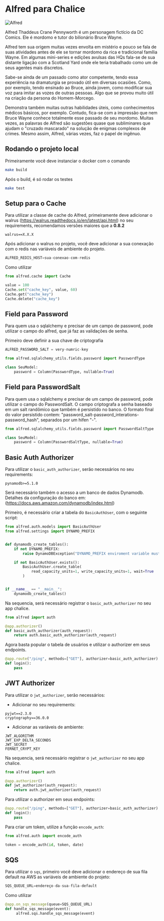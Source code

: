 # Alfred para Chalice

![Alfred](https://upload.wikimedia.org/wikipedia/commons/8/80/Alfred_Thaddeus_Crane_Pennyworth.jpg)

Alfred Thaddeus Crane Pennyworth é um personagem fictício da DC Comics. Ele é mordomo e tutor do bilionário Bruce Wayne.

Alfred tem sua origem muitas vezes envolta em mistério e pouco se fala de suas atividades antes de ele se tornar mordomo da rica e tradicional família Wayne. Em algumas mini-series e edições avulsas das HQs fala-se de sua distante ligação com a Scotland Yard onde ele teria trabalhado como um de seus agentes mais discretos.

Sabe-se ainda de um passado como ator competente, tendo essa experiência na dramaturgia se provado útil em diversas ocasiões. Como, por exemplo, tendo ensinado ao Bruce, ainda jovem, como modificar sua voz para imitar as vozes de outras pessoas. Algo que se provou muito útil na criação da persona do Homem-Morcego.

Demonstra também muitas outras habilidades úteis, como conhecimentos médicos básicos, por exemplo. Contudo, fica-se com a impressão que nem Bruce Wayne conhece totalmente esse passado de seu mordomo. Muitas vezes, as palavras de Alfred são sugestões quase que subliminares que ajudam o "cruzado mascarado" na solução de enigmas complexos de crimes. Mesmo assim, Alfred, várias vezes, faz o papel de ingênuo.

## Rodando o projeto local

Primeiramente você deve instanciar o docker com o comando

```bash
make build
```

Após o build, é só rodar os testes

```bash
make test
```

## Setup para o Cache

Para utilizar a classe de cache do Alfred, primeiramente deve adicionar o walrus (<https://walrus.readthedocs.io/en/latest/api.html>) no seu requirements, recomendamos versões maiores que a **0.8.2**

```requirements
walrus==X.X.X
```

Após adicionar o walrus no projeto, você deve adicionar a sua conexação com o redis nas variáveis de ambiente do projeto.

```python
ALFRED_REDIS_HOST=sua-conexao-com-redis
```

Como utilizar

```python
from alfred.cache import Cache

value = 100
Cache.set("cache_key", value, 60)
Cache.get("cache_key")
Cache.delete("cache_key")
```

## Field para Password

Para quem usa o sqlalchemy e precisar de um campo de password, pode utilizar o campo do alfred, que já faz as validações de senha.

Primeiro deve definir a sua chave de criptografia

```python
ALFRED_PASSWORD_SALT = very-numric-key
```

```python
from alfred.sqlalchemy_utils.fields.password import PasswordType

class SeuModel:
    password = Column(PasswordType, nullable=True)

```

## Field para PasswordSalt

Para quem usa o sqlalchemy e precisar de um campo de password, pode utilizar o campo do PasswordSalt.
O campo criptografa a senha baseado em um salt randômico que também é persistido no banco.
O formato final do valor persistido contem: "password_salt-password_interations-password_hash", separados por um hifen "-".

```python
from alfred.sqlalchemy_utils.fields.password import PasswordSaltType

class SeuModel:
    password = Column(PasswordSaltType, nullable=True)

```

## Basic Auth Authorizer

Para utilizar o `basic_auth_authorizer`, serão necessários no seu requirements:

```requirements
pynamodb>=5.1.0
```

Será necessário também o acesso a um banco de dados Dynamodb. Detalhes da configuração
do banco em: (<https://docs.aws.amazon.com/dynamodb/index.html>)

Primeiro, é necessário criar a tabela do `BasicAuthUser`, com o seguinte script:

```python
from alfred.auth.models import BasicAuthUser
from alfred.settings import DYNAMO_PREFIX


def dynamodb_create_tables():
    if not DYNAMO_PREFIX:
        raise DynamoDBException("DYNAMO_PREFIX enviroment variable must be set")

    if not BasicAuthUser.exists():
        BasicAuthUser.create_table(
            read_capacity_units=1, write_capacity_units=1, wait=True
        )


if __name__ == "__main__":
    dynamodb_create_tables()

```

Na sequencia, será necessário registrar o `basic_auth_authorizer` no seu app chalice.

```python
from alfred import auth

@app.authorizer()
def basic_auth_authorizer(auth_request):
    return auth.basic_auth_authorizer(auth_request)
```

Agora basta popular o tabela de usuários e utilizar o authorizer em seus endpoints.

```python
@app.route("/ping", methods=["GET"], authorizer=basic_auth_authorizer)
def login():
    pass
```

## JWT Authorizer

Para utilizar o `jwt_authorizer`, serão necessários:

- Adicionar no seu requirements:

```requirements
pyjwt==2.3.0
cryptography==36.0.0
```

- Adicionar as variáveis de ambiente:

```env
JWT_ALGORITHM
JWT_EXP_DELTA_SECONDS
JWT_SECRET
FERNET_CRYPT_KEY
```

Na sequencia, será necessário registrar o `jwt_authorizer` no seu app chalice.

```python
from alfred import auth

@app.authorizer()
def jwt_authorizer(auth_request):
    return auth.jwt_authorizer(auth_request)
```

Para utilizar o authorizer em seus endpoints:

```python
@app.route("/ping", methods=["GET"], authorizer=basic_auth_authorizer)
def login():
    pass
```

Para criar um token, utilize a função `encode_auth`:

```python
from alfred.auth import encode_auth

token = encode_auth(id, token, date)
```

## SQS

Para utilizar o `sqs`, primeiro você deve adicionar o endereço de sua fila default na AWS as variáveis de ambiente do projeto:

```python
SQS_QUEUE_URL=endereço-da-sua-fila-default
```

Como utilizar

```python
@app.on_sqs_message(queue=SQS_QUEUE_URL)
def handle_sqs_message(event):
     alfred.sqs.handle_sqs_message(event)
```
